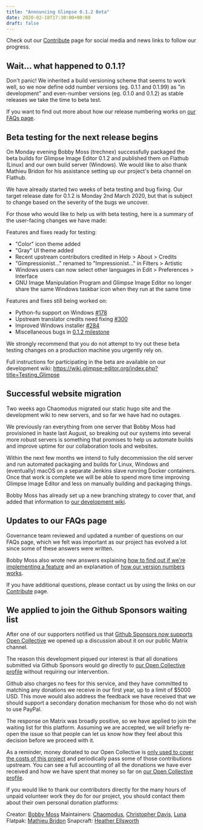 ```yaml
---
title: "Announcing Glimpse 0.1.2 Beta"
date: 2020-02-18T17:30:00+00:00
draft: false
---
```

Check out our [Contribute](/contribute/) page for social media and news links to follow our progress.

## Wait... what happened to 0.1.1?
Don't panic! We inherited a build versioning scheme that seems to work well, so we now define odd number versions (eg. 0.1.1 and 0.1.99) as "in development" and even-number versions (eg. 0.1.0 and 0.1.2) as stable releases we take the time to beta test.

If you want to find out more about how our release numbering works on [our FAQs page](/about/#how-does-your-release-numbering-work).

## Beta testing for the next release begins
On Monday evening Bobby Moss (trechnex) successfully packaged the beta builds for Glimpse Image Editor 0.1.2 and published them on Flathub (Linux) and our own build server (Windows). We would like to also thank Mathieu Bridon for his assistance setting up our project's beta channel on Flathub.

We have already started two weeks of beta testing and bug fixing. Our target release date for 0.1.2 is Monday 2nd March 2020, but that is subject to change based on the severity of the bugs we uncover.

For those who would like to help us with beta testing, here is a summary of the user-facing changes we have made:

Features and fixes ready for testing: 

* "Color" icon theme added
* "Gray" UI theme added
* Recent upstream contributors credited in Help > About > Credits
* "Gimpressionist..." renamed to "Impressionist..." in Filters > Artistic
* Windows users can now select other languages in Edit > Preferences > Interface
* GNU Image Manipulation Program and Glimpse Image Editor no longer share the same Windows taskbar icon when they run at the same time

Features and fixes still being worked on:

* Python-fu support on Windows [#178](https://github.com/glimpse-editor/Glimpse/issues/178)
* Upstream translator credits need fixing [#300](https://github.com/glimpse-editor/Glimpse/issues/300)
* Improved Windows installer [#284](https://github.com/glimpse-editor/Glimpse/issues/284)
* Miscellaneous bugs in [0.1.2 milestone](https://github.com/glimpse-editor/Glimpse/milestone/9)

We strongly recommend that you do not attempt to try out these beta testing changes on a production machine you urgently rely on.

Full instructions for participating in the beta are available on our development wiki: https://wiki.glimpse-editor.org/index.php?title=Testing_Glimpse

## Successful website migration
Two weeks ago Chaomodus migrated our static hugo site and the development wiki to new servers, and so far we have had no outages.

We previously ran everything from one server that Bobby Moss had provisioned in haste last August, so breaking out our systems into several more robust servers is something that promises to help us automate builds and improve uptime for our collaboration tools and websites.

Within the next few months we intend to fully decommission the old server and run automated packaging and builds for Linux, Windows and (eventually) macOS on a separate Jenkins slave running Docker containers. Once that work is complete we will be able to spend more time improving Glimpse Image Editor and less on manually building and packaging things.

Bobby Moss has already set up a new branching strategy to cover that, and added that information to [our development wiki](https://wiki.glimpse-editor.org/index.php?title=Building_Glimpse).

## Updates to our FAQs page
Governance team reviewed and updated a number of questions on our FAQs page, which we felt was important as our project has evolved a lot since some of these answers were written.

Bobby Moss also wrote new answers explaining [how to find out if we're implementing a feature](/about/#when-are-you-going-to-implement-the-feature-i-asked-for) and an explanation of [how our version numbers works](/about/#how-does-your-release-numbering-work).

If you have additional questions, please contact us by using the links on our [Contribute](/contribute/) page.

## We applied to join the Github Sponsors waiting list
After one of our supporters notified us that [Github Sponsors now supports Open Collective](https://blog.opencollective.com/double-the-love/) we opened up a discussion about it on our public Matrix channel.

The reason this development piqued our interest is that all donations submitted via Github Sponsors would go directly to [our Open Collective profile](https://opencollective.com/glimpse) without requiring our intervention. 

Github also charges no fees for this service, and they have committed to matching any donations we receive in our first year, up to a limit of $5000 USD. This move would also address the feedback we have received that we should support a secondary donation mechanism for those who do not wish to use PayPal.

The response on Matrix was broadly positive, so we have applied to join the waiting list for this platform. Assuming we are accepted, we will briefly re-open the issue so that people can let us know how they feel about this decision before we proceed with it.

As a reminder, money donated to our Open Collective is [only used to cover the costs of this project](/about/#why-do-you-need-monetary-donations) and periodically pass some of those contributions upstream. You can see a full accounting of all the donations we have ever received and how we have spent that money so far on [our Open Collective profile](https://opencollective.com/glimpse).

If you would like to thank our contributors directly for the many hours of unpaid volunteer work they do for our project, you should contact them about their own personal donation platforms:

Creator: [Bobby Moss](https://github.com/TrechNex)
Maintainers: [Chaomodus](https://github.com/chaomodus), [Christopher Davis](https://github.com/BrainBlasted), [Luna](https://github.com/Member1221)
Flatpak: [Mathieu Bridon](https://github.com/bochecha)
Snapcraft: [Heather Ellsworth](https://github.com/hellsworth)
